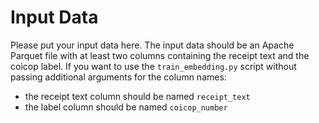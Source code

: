 # Input Data

Please put your input data here. The input data should be an Apache Parquet file with at
least two columns containing the receipt text and the coicop label. If you want to use
the `train_embedding.py` script without passing additional arguments for the column names:

- the receipt text column should be named `receipt_text`
- the label column should be named `coicop_number`
